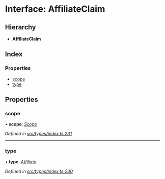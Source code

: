# Interface: AffiliateClaim

## Hierarchy

* **AffiliateClaim**

## Index

### Properties

* [scope](affiliateclaim.md#scope)
* [type](affiliateclaim.md#type)

## Properties

###  scope

• **scope**: *[Scope](scope.md)*

*Defined in [src/types/index.ts:231](https://github.com/PolymathNetwork/polymesh-sdk/blob/38ee8078/src/types/index.ts#L231)*

___

###  type

• **type**: *[Affiliate](../enums/claimtype.md#affiliate)*

*Defined in [src/types/index.ts:230](https://github.com/PolymathNetwork/polymesh-sdk/blob/38ee8078/src/types/index.ts#L230)*
